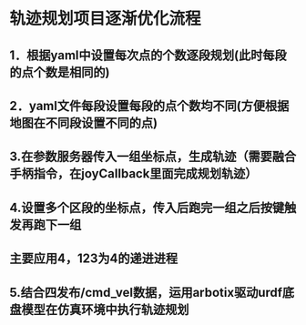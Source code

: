 # 轨迹规划项目逐渐优化流程

## 1．根据yaml中设置每次点的个数逐段规划(此时每段的点个数是相同的)



## 2．yaml文件每段设置每段的点个数均不同(方便根据地图在不同段设置不同的点)



## 3.在参数服务器传入一组坐标点，生成轨迹（需要融合手柄指令，在joyCallback里面完成规划轨迹）



## 4.设置多个区段的坐标点，传入后跑完一组之后按键触发再跑下一组



## 主要应用4，123为4的递进进程



## 5.结合四发布/cmd_vel数据，运用arbotix驱动urdf底盘模型在仿真环境中执行轨迹规划